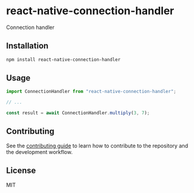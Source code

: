 # react-native-connection-handler

Connection handler

## Installation

```sh
npm install react-native-connection-handler
```

## Usage

```js
import ConnectionHandler from "react-native-connection-handler";

// ...

const result = await ConnectionHandler.multiply(3, 7);
```

## Contributing

See the [contributing guide](CONTRIBUTING.md) to learn how to contribute to the repository and the development workflow.

## License

MIT
